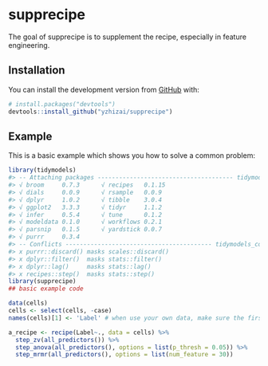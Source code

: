 
<!-- README.md is generated from README.Rmd. Please edit that file -->

# supprecipe

<!-- badges: start -->
<!-- badges: end -->

The goal of supprecipe is to supplement the recipe, especially in
feature engineering.

## Installation

You can install the development version from
[GitHub](https://github.com/) with:

``` r
# install.packages("devtools")
devtools::install_github("yzhizai/supprecipe")
```

## Example

This is a basic example which shows you how to solve a common problem:

``` r
library(tidymodels)
#> -- Attaching packages -------------------------------------- tidymodels 0.1.2 --
#> √ broom     0.7.3      √ recipes   0.1.15
#> √ dials     0.0.9      √ rsample   0.0.9 
#> √ dplyr     1.0.2      √ tibble    3.0.4 
#> √ ggplot2   3.3.3      √ tidyr     1.1.2 
#> √ infer     0.5.4      √ tune      0.1.2 
#> √ modeldata 0.1.0      √ workflows 0.2.1 
#> √ parsnip   0.1.5      √ yardstick 0.0.7 
#> √ purrr     0.3.4
#> -- Conflicts ----------------------------------------- tidymodels_conflicts() --
#> x purrr::discard() masks scales::discard()
#> x dplyr::filter()  masks stats::filter()
#> x dplyr::lag()     masks stats::lag()
#> x recipes::step()  masks stats::step()
library(supprecipe)
## basic example code

data(cells)
cells <- select(cells, -case)
names(cells)[1] <- 'Label' # when use your own data, make sure the first column is your target label, as names with 'Label'

a_recipe <- recipe(Label~., data = cells) %>% 
  step_zv(all_predictors()) %>% 
  step_anova(all_predictors(), options = list(p_thresh = 0.05)) %>% 
  step_mrmr(all_predictors(), options = list(num_feature = 30))
```
